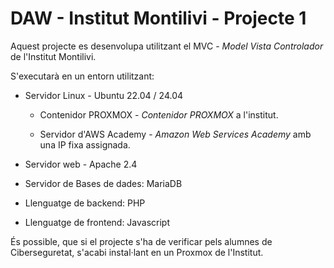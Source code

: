 # DAW - Institut Montilivi - Projecte 1

Aquest projecte es desenvolupa utilitzant el MVC - *Model Vista Controlador* de l'Institut Montilivi.

S'executarà en un entorn utilitzant:

* Servidor Linux - Ubuntu 22.04 / 24.04

  * Contenidor PROXMOX - *Contenidor PROXMOX* a l'institut.

  * Servidor d'AWS Academy - *Amazon Web Services Academy* amb una IP fixa assignada.

* Servidor web - Apache 2.4

* Servidor de Bases de dades: MariaDB

* Llenguatge de backend: PHP

* Llenguatge de frontend: Javascript

És possible, que si el projecte s'ha de verificar pels alumnes de Ciberseguretat, s'acabi instal·lant en un Proxmox de l'Institut.
